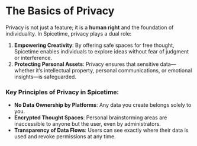 # The Basics of Privacy

Privacy is not just a feature; it is a **human right** and the foundation of individuality. In Spicetime, privacy plays a dual role:

1. **Empowering Creativity**: By offering safe spaces for free thought, Spicetime enables individuals to explore ideas without fear of judgment or interference.
2. **Protecting Personal Assets**: Privacy ensures that sensitive data—whether it’s intellectual property, personal communications, or emotional insights—is safeguarded.

### Key Principles of Privacy in Spicetime:

- **No Data Ownership by Platforms**: Any data you create belongs solely to you.
- **Encrypted Thought Spaces**: Personal brainstorming areas are inaccessible to anyone but the user, even by administrators.
- **Transparency of Data Flows**: Users can see exactly where their data is used and revoke permissions at any time.